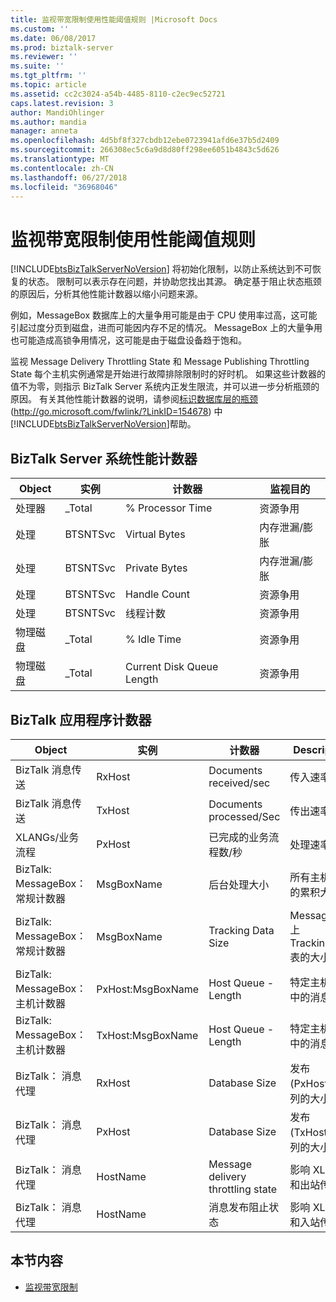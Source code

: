 ```yaml
---
title: 监视带宽限制使用性能阈值规则 |Microsoft Docs
ms.custom: ''
ms.date: 06/08/2017
ms.prod: biztalk-server
ms.reviewer: ''
ms.suite: ''
ms.tgt_pltfrm: ''
ms.topic: article
ms.assetid: cc2c3024-a54b-4485-8110-c2ec9ec52721
caps.latest.revision: 3
author: MandiOhlinger
ms.author: mandia
manager: anneta
ms.openlocfilehash: 4d5bf8f327cbdb12ebe0723941afd6e37b5d2409
ms.sourcegitcommit: 266308ec5c6a9d8d80ff298ee6051b4843c5d626
ms.translationtype: MT
ms.contentlocale: zh-CN
ms.lasthandoff: 06/27/2018
ms.locfileid: "36968046"
---
```

# <a name="monitoring-throttling-using-performance-threshold-rules"></a>监视带宽限制使用性能阈值规则
[!INCLUDE[btsBizTalkServerNoVersion](../includes/btsbiztalkservernoversion-md.md)] 将初始化限制，以防止系统达到不可恢复的状态。 限制可以表示存在问题，并协助您找出其源。 确定基于阻止状态瓶颈的原因后，分析其他性能计数器以缩小问题来源。  
  
 例如，MessageBox 数据库上的大量争用可能是由于 CPU 使用率过高，这可能引起过度分页到磁盘，进而可能因内存不足的情况。 MessageBox 上的大量争用也可能造成高锁争用情况，这可能是由于磁盘设备趋于饱和。  
  
 监视 Message Delivery Throttling State 和 Message Publishing Throttling State 每个主机实例通常是开始进行故障排除限制时的好时机。 如果这些计数器的值不为零，则指示 BizTalk Server 系统内正发生限流，并可以进一步分析瓶颈的原因。 有关其他性能计数器的说明，请参阅[标识数据库层的瓶颈](http://go.microsoft.com/fwlink/?LinkID=154678)(<http://go.microsoft.com/fwlink/?LinkID=154678>) 中[!INCLUDE[btsBizTalkServerNoVersion](../includes/btsbiztalkservernoversion-md.md)]帮助。  
  
## <a name="biztalk-server-system-performance-counters"></a>BizTalk Server 系统性能计数器  
  
|Object|实例|计数器|监视目的|  
|------------|--------------|-------------|------------------------|  
|处理器|_Total|% Processor Time|资源争用|  
|处理|BTSNTSvc|Virtual Bytes|内存泄漏/膨胀|  
|处理|BTSNTSvc|Private Bytes|内存泄漏/膨胀|  
|处理|BTSNTSvc|Handle Count|资源争用|  
|处理|BTSNTSvc|线程计数|资源争用|  
|物理磁盘|_Total|% Idle Time|资源争用|  
|物理磁盘|_Total|Current Disk Queue Length|资源争用|  
  
## <a name="biztalk-application-counters"></a>BizTalk 应用程序计数器  
  
|Object|实例|计数器|Description|  
|------------|--------------|-------------|-----------------|  
|BizTalk 消息传送|RxHost|Documents received/sec|传入速率|  
|BizTalk 消息传送|TxHost|Documents processed/Sec|传出速率|  
|XLANGs/业务流程|PxHost|已完成的业务流程数/秒|处理速率|  
|BizTalk: MessageBox： 常规计数器|MsgBoxName|后台处理大小|所有主机队列的累积大小|  
|BizTalk: MessageBox： 常规计数器|MsgBoxName|Tracking Data Size|MessageBox 上 TrackingData 表的大小|  
|BizTalk: MessageBox： 主机计数器|PxHost:MsgBoxName|Host Queue - Length|特定主机队列中的消息数|  
|BizTalk: MessageBox： 主机计数器|TxHost:MsgBoxName|Host Queue - Length|特定主机队列中的消息数|  
|BizTalk： 消息代理|RxHost|Database Size|发布 (PxHost) 队列的大小|  
|BizTalk： 消息代理|PxHost|Database Size|发布 (TxHost) 队列的大小|  
|BizTalk： 消息代理|HostName|Message delivery throttling state|影响 XLANG 和出站传输|  
|BizTalk： 消息代理|HostName|消息发布阻止状态|影响 XLANG 和入站传输|  
  
## <a name="in-this-section"></a>本节内容  
  
-   [监视带宽限制](../technical-guides/monitoring-for-throttling.md)